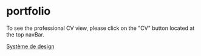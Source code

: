 # portfolio

To see the professional CV view, please click on the "CV" button located at the top navBar.

[Système de design](/docs/design_system.md)
